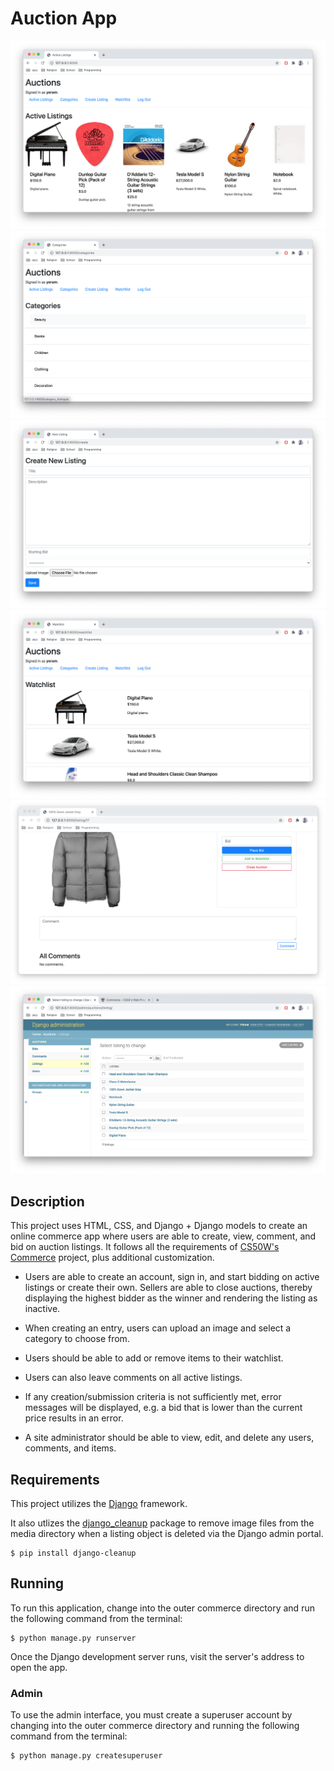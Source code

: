 # Auction App

![Index Screenshot](screenshot_1.png)
![Index Screenshot](screenshot_2.png)
![Index Screenshot](screenshot_3.png)
![Index Screenshot](screenshot_4.png)
![Index Screenshot](screenshot_5.png)
![Index Screenshot](screenshot_6.png)


## Description
This project uses HTML, CSS, and Django + Django models to create an online commerce app where users are able to create, view, comment, and bid on auction listings. It follows all the requirements of [CS50W's Commerce](https://cs50.harvard.edu/web/2020/projects/2/commerce/) project, plus additional customization.

- Users are able to create an account, sign in, and start bidding on active listings or create their own. Sellers are able to close auctions, thereby displaying the highest bidder as the winner and rendering the listing as inactive.

- When creating an entry, users can upload an image and select a category to choose from.

- Users should be able to add or remove items to their watchlist. 

- Users can also leave comments on all active listings.

- If any creation/submission criteria is not sufficiently met, error messages will be displayed, e.g. a bid that is lower than the current price results in an error.

- A site administrator should be able to view, edit, and delete any users, comments, and items.

## Requirements
This project utilizes the [Django](https://www.djangoproject.com/download/) framework.

It also utlizes the [django_cleanup](https://pypi.org/project/django-cleanup/) package to remove image files from the media directory when a listing object is deleted via the Django admin portal. 

```
$ pip install django-cleanup
```

## Running
To run this application, change into the outer commerce directory and run the following command from the terminal:

```
$ python manage.py runserver
```

Once the Django development server runs, visit the server's address to open the app.

### Admin
To use the admin interface, you must create a superuser account by changing into the outer commerce directory and running the following command from the terminal:

```
$ python manage.py createsuperuser
```

